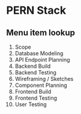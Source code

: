 # PERN Stack

## Menu item lookup

1. Scope
2. Database Modeling
3. API Endpoint Planning
4. Backend Build
5. Backend Testing
6. Wireframing / Sketches
7. Component Planning
8. Frontend Build
9. Frontend Testing
10. User Testing

